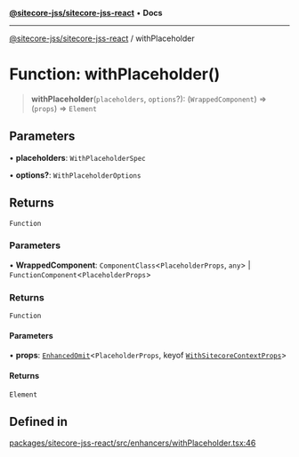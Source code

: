 [**@sitecore-jss/sitecore-jss-react**](../README.md) • **Docs**

***

[@sitecore-jss/sitecore-jss-react](../README.md) / withPlaceholder

# Function: withPlaceholder()

> **withPlaceholder**(`placeholders`, `options`?): (`WrappedComponent`) => (`props`) => `Element`

## Parameters

• **placeholders**: `WithPlaceholderSpec`

• **options?**: `WithPlaceholderOptions`

## Returns

`Function`

### Parameters

• **WrappedComponent**: `ComponentClass`\<`PlaceholderProps`, `any`\> \| `FunctionComponent`\<`PlaceholderProps`\>

### Returns

`Function`

#### Parameters

• **props**: [`EnhancedOmit`](../type-aliases/EnhancedOmit.md)\<`PlaceholderProps`, keyof [`WithSitecoreContextProps`](../interfaces/WithSitecoreContextProps.md)\>

#### Returns

`Element`

## Defined in

[packages/sitecore-jss-react/src/enhancers/withPlaceholder.tsx:46](https://github.com/Sitecore/jss/blob/b5a46b615f5ff23027c5e9a755573e12c4212373/packages/sitecore-jss-react/src/enhancers/withPlaceholder.tsx#L46)
